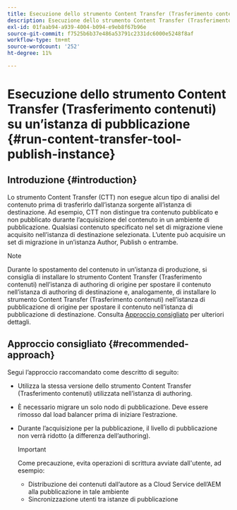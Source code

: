 ```yaml
---
title: Esecuzione dello strumento Content Transfer (Trasferimento contenuti) su un’istanza di pubblicazione
description: Esecuzione dello strumento Content Transfer (Trasferimento contenuti) su un’istanza di pubblicazione
exl-id: 01faab94-a939-4004-b094-e9eb8f67b96e
source-git-commit: f7525b6b37e486a53791c2331dc6000e5248f8af
workflow-type: tm+mt
source-wordcount: '252'
ht-degree: 11%

---
```


# Esecuzione dello strumento Content Transfer (Trasferimento contenuti) su un’istanza di pubblicazione {#run-content-transfer-tool-publish-instance}

## Introduzione {#introduction}

Lo strumento Content Transfer (CTT) non esegue alcun tipo di analisi del contenuto prima di trasferirlo dall’istanza sorgente all’istanza di destinazione. Ad esempio, CTT non distingue tra contenuto pubblicato e non pubblicato durante l’acquisizione del contenuto in un ambiente di pubblicazione. Qualsiasi contenuto specificato nel set di migrazione viene acquisito nell’istanza di destinazione selezionata. L’utente può acquisire un set di migrazione in un’istanza Author, Publish o entrambe.

>[!NOTE]
>Durante lo spostamento del contenuto in un’istanza di produzione, si consiglia di installare lo strumento Content Transfer (Trasferimento contenuti) nell’istanza di authoring di origine per spostare il contenuto nell’istanza di authoring di destinazione e, analogamente, di installare lo strumento Content Transfer (Trasferimento contenuti) nell’istanza di pubblicazione di origine per spostare il contenuto nell’istanza di pubblicazione di destinazione. Consulta [Approccio consigliato](#recommended-approach) per ulteriori dettagli.

## Approccio consigliato {#recommended-approach}

Segui l’approccio raccomandato come descritto di seguito:

* Utilizza la stessa versione dello strumento Content Transfer (Trasferimento contenuti) utilizzata nell’istanza di authoring.

* È necessario migrare un solo nodo di pubblicazione. Deve essere rimosso dal load balancer prima di iniziare l’estrazione.

* Durante l’acquisizione per la pubblicazione, il livello di pubblicazione non verrà ridotto (a differenza dell’authoring).

  >[!IMPORTANT]
  >Come precauzione, evita operazioni di scrittura avviate dall&#39;utente, ad esempio:
  > * Distribuzione dei contenuti dall’autore as a Cloud Service dell’AEM alla pubblicazione in tale ambiente
  > * Sincronizzazione utenti tra istanze di pubblicazione
